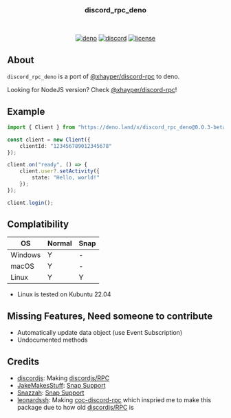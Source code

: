 <!-- markdownlint-disable -->
<div align="center">
    <br />
    <h3>discord_rpc_deno</h3>
    <br />
    <p>
        <a href="https://deno.land/x/discord_rpc_deno"><img src="https://img.shields.io/npm/v/@xhayper/discord-rpc?color=blue&label=deno&logo=deno" alt="deno" /></a>
        <a href="https://discord.com/invite/xTAR8nUs2g" target="_blank"><img src="https://img.shields.io/discord/965168309731487805.svg" alt="discord"/></a>
        <a href="https://github.com/xhayper/discord-rpc/blob/main/LICENSE" target="_blank"><img src="https://img.shields.io/github/license/xhayper/discord-rpc.svg" alt="license"/></a>
    </p>
</div>
<!-- markdownlint-enable -->

## About

`discord_rpc_deno` is a port of [@xhayper/discord-rpc](https://github.com/xhayper/discord-rpc) to deno.

Looking for NodeJS version? Check [@xhayper/discord-rpc](https://github.com/xhayper/discord-rpc)!

## Example

```ts
import { Client } from "https://deno.land/x/discord_rpc_deno@0.0.3-beta/mod.ts";

const client = new Client({
    clientId: "123456789012345678"
});

client.on("ready", () => {
    client.user?.setActivity({
        state: "Hello, world!"
    });
});

client.login();
```

## Complatibility

| OS      | Normal | Snap |
| ------- | ------ | ---- |
| Windows | Y      | -    |
| macOS   | Y      | -    |
| Linux   | Y      | Y    |

- Linux is tested on Kubuntu 22.04

## Missing Features, Need someone to contribute

- Automatically update data object (use Event Subscription)
- Undocumented methods

## Credits

- [discordjs](https://github.com/discordjs): Making [discordjs/RPC](https://github.com/discordjs/RPC)
- [JakeMakesStuff](https://github.com/JakeMakesStuff): [Snap Support](https://github.com/discordjs/RPC/pull/152)
- [Snazzah](https://github.com/Snazzah): [Snap Support](https://github.com/Snazzah/SublimeDiscordRP/blob/c13e60cdbc5de8147881bb232f2339722c2b46b4/discord_ipc/__init__.py#L208)
- [leonardssh](https://github.com/leonardssh): Making [coc-discord-rpc](https://github.com/leonardssh/coc-discord-rpc) which inspried me to make this package due to how old [discordjs/RPC](https://github.com/discordjs/RPC) is
